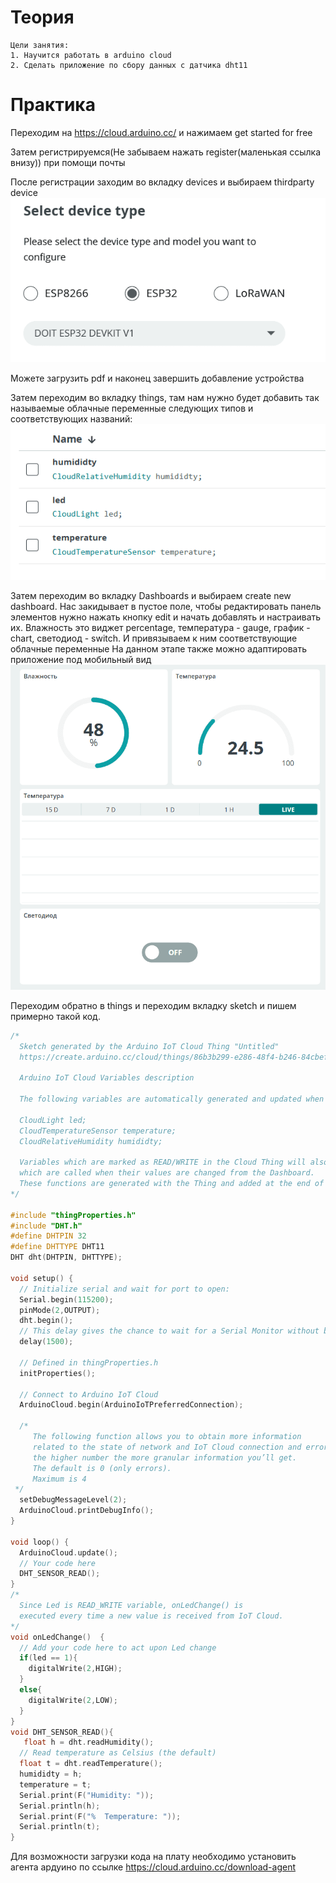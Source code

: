 # Теория

    Цели занятия:
    1. Научится работать в arduino cloud
    2. Сделать приложение по сбору данных с датчика dht11

# Практика

Переходим на https://cloud.arduino.cc/ и нажимаем get started for free

Затем регистрируемся(Не забываем нажать register(маленькая ссылка внизу)) при помощи почты

После регистрации заходим во вкладку devices и выбираем thirdparty device
![|490x256](images/занятие%20cloud%20arduino%20iot-1744898017965.png)

Можете загрузить pdf и наконец завершить добавление устройства

Затем переходим во вкладку things, там нам нужно будет добавить так называемые облачные переменные следующих типов и соответствующих названий:
![|419x207](images/занятие%20cloud%20arduino%20iot-1744898411414.png)

Затем переходим во вкладку Dashboards и выбираем create new dashboard. Нас закидывает в пустое поле, чтобы редактировать панель элементов нужно нажать кнопку edit и начать добавлять и настраивать их. Влажность это виджет percentage, температура - gauge, график - chart, светодиод - switch. И привязываем к ним соответствующие облачные переменные
На данном этапе также можно адаптировать приложение под мобильный вид
![|439x453](images/занятие%20cloud%20arduino%20iot-1744898489695.png)

Переходим обратно в things и переходим вкладку sketch и пишем примерно такой код.

```cpp
/*
  Sketch generated by the Arduino IoT Cloud Thing "Untitled"
  https://create.arduino.cc/cloud/things/86b3b299-e286-48f4-b246-84cbefe14e3c

  Arduino IoT Cloud Variables description

  The following variables are automatically generated and updated when changes are made to the Thing

  CloudLight led;
  CloudTemperatureSensor temperature;
  CloudRelativeHumidity humididty;

  Variables which are marked as READ/WRITE in the Cloud Thing will also have functions
  which are called when their values are changed from the Dashboard.
  These functions are generated with the Thing and added at the end of this sketch.
*/

#include "thingProperties.h"
#include "DHT.h"
#define DHTPIN 32
#define DHTTYPE DHT11
DHT dht(DHTPIN, DHTTYPE);

void setup() {
  // Initialize serial and wait for port to open:
  Serial.begin(115200);
  pinMode(2,OUTPUT);
  dht.begin();
  // This delay gives the chance to wait for a Serial Monitor without blocking if none is found
  delay(1500);

  // Defined in thingProperties.h
  initProperties();

  // Connect to Arduino IoT Cloud
  ArduinoCloud.begin(ArduinoIoTPreferredConnection);

  /*
     The following function allows you to obtain more information
     related to the state of network and IoT Cloud connection and errors
     the higher number the more granular information you’ll get.
     The default is 0 (only errors).
     Maximum is 4
 */
  setDebugMessageLevel(2);
  ArduinoCloud.printDebugInfo();
}

void loop() {
  ArduinoCloud.update();
  // Your code here
  DHT_SENSOR_READ();
}
/*
  Since Led is READ_WRITE variable, onLedChange() is
  executed every time a new value is received from IoT Cloud.
*/
void onLedChange()  {
  // Add your code here to act upon Led change
  if(led == 1){
    digitalWrite(2,HIGH);
  }
  else{
    digitalWrite(2,LOW);
  }
}
void DHT_SENSOR_READ(){
   float h = dht.readHumidity();
  // Read temperature as Celsius (the default)
  float t = dht.readTemperature();
  humididty = h;
  temperature = t;
  Serial.print(F("Humidity: "));
  Serial.println(h);
  Serial.print(F("%  Temperature: "));
  Serial.println(t);
}
```

Для возможности загрузки кода на плату необходимо установить агента ардуино по ссылке
https://cloud.arduino.cc/download-agent
